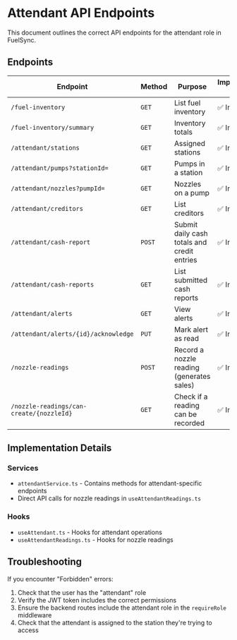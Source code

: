 # Attendant API Endpoints

This document outlines the correct API endpoints for the attendant role in FuelSync.

## Endpoints

| Endpoint                                 | Method | Purpose                                     | Implementation Status |
| ---------------------------------------- | ------ | ------------------------------------------- | -------------------- |
| `/fuel-inventory`                        | `GET`  | List fuel inventory                         | ✅ Implemented |
| `/fuel-inventory/summary`                | `GET`  | Inventory totals                            | ✅ Implemented |
| `/attendant/stations`                    | `GET`  | Assigned stations                           | ✅ Implemented |
| `/attendant/pumps?stationId=`            | `GET`  | Pumps in a station                          | ✅ Implemented |
| `/attendant/nozzles?pumpId=`             | `GET`  | Nozzles on a pump                           | ✅ Implemented |
| `/attendant/creditors`                   | `GET`  | List creditors                              | ✅ Implemented |
| `/attendant/cash-report`                 | `POST` | Submit daily cash totals and credit entries | ✅ Implemented |
| `/attendant/cash-reports`                | `GET`  | List submitted cash reports                 | ✅ Implemented |
| `/attendant/alerts`                      | `GET`  | View alerts                                 | ✅ Implemented |
| `/attendant/alerts/{id}/acknowledge`     | `PUT`  | Mark alert as read                          | ✅ Implemented |
| `/nozzle-readings`                       | `POST` | Record a nozzle reading (generates sales)   | ✅ Implemented |
| `/nozzle-readings/can-create/{nozzleId}` | `GET`  | Check if a reading can be recorded          | ✅ Implemented |

## Implementation Details

### Services

- `attendantService.ts` - Contains methods for attendant-specific endpoints
- Direct API calls for nozzle readings in `useAttendantReadings.ts`

### Hooks

- `useAttendant.ts` - Hooks for attendant operations
- `useAttendantReadings.ts` - Hooks for nozzle readings

## Troubleshooting

If you encounter "Forbidden" errors:

1. Check that the user has the "attendant" role
2. Verify the JWT token includes the correct permissions
3. Ensure the backend routes include the attendant role in the `requireRole` middleware
4. Check that the attendant is assigned to the station they're trying to access